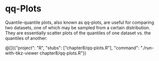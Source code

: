 # qq-Plots

Quantile-quantile plots, also known as qq-plots, are useful for comparing two
datasets, one of which may be sampled from a certain distribution.
They are essentially scatter plots of the quantiles of one dataset vs.
the quantiles of another:

@[]({"project": "R", "stubs": ["chapter8/qq-plots.R"], "command": "./run-with-tikz-viewer chapter8/qq-plots.R"})
